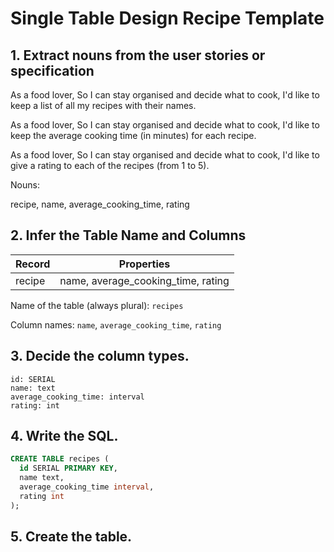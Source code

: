 # Single Table Design Recipe Template


## 1. Extract nouns from the user stories or specification


As a food lover,
So I can stay organised and decide what to cook,
I'd like to keep a list of all my recipes with their names.

As a food lover,
So I can stay organised and decide what to cook,
I'd like to keep the average cooking time (in minutes) for each recipe.

As a food lover,
So I can stay organised and decide what to cook,
I'd like to give a rating to each of the recipes (from 1 to 5).

Nouns:

recipe, name, average_cooking_time, rating

## 2. Infer the Table Name and Columns

| Record                | Properties          |
| --------------------- | ------------------  |
| recipe                | name, average_cooking_time, rating

Name of the table (always plural): `recipes` 

Column names: `name`, `average_cooking_time`, `rating`

## 3. Decide the column types.

```
id: SERIAL
name: text
average_cooking_time: interval 
rating: int
```

## 4. Write the SQL.

```sql
CREATE TABLE recipes (
  id SERIAL PRIMARY KEY,
  name text,
  average_cooking_time interval,
  rating int
);
```

## 5. Create the table.
